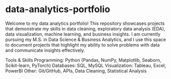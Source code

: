 # data-analytics-portfolio
Welcome to my data analytics portfolio!
This repository showcases projects that demonstrate my skills in data cleaning, exploratory data analysis (EDA), data visualization, machine learning, and business insights.
I am currently pursuing my M.S. in Data Science & Business Analytics, and I use this space to document projects that highlight my ability to solve problems with data and communicate insights effectively.

Tools & Skills
Programming: Python (Pandas, NumPy, Matplotlib, Seaborn, Scikit-learn, PyTorch)
Databases: SQL, MySQL
Visualization: Tableau, Excel, PowerBI
Other: Git/GitHub, APIs, Data Cleaning, Statistical Analysis
